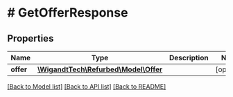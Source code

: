 # # GetOfferResponse

## Properties

Name | Type | Description | Notes
------------ | ------------- | ------------- | -------------
**offer** | [**\WigandtTech\Refurbed\Model\Offer**](Offer.md) |  | [optional]

[[Back to Model list]](../../README.md#models) [[Back to API list]](../../README.md#endpoints) [[Back to README]](../../README.md)

